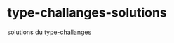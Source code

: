 # type-challanges-solutions
solutions du [type-challanges](https://github.com/type-challenges/type-challenges)
